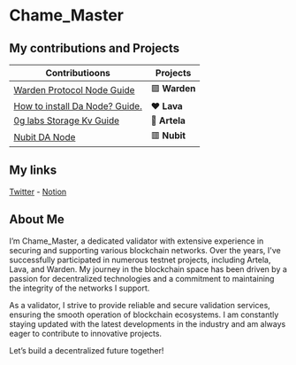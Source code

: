 # Chame_Master

## My contributions and Projects

| Contributioons | Projects |
| --- | --- |
[Warden Protocol Node Guide](https://www.notion.so/Warden-Protocol-Node-Guide-343f40fa37db44d59c53d9feb43bd519) | 🟪 **Warden** |
[How to install Da Node? Guide.](https://www.notion.so/How-to-install-Da-Node-Guide-9ed592f63c094be0aa924d99bfdf814a?pvs=21) | ❤️ **Lava** |
[0g labs Storage Kv Guide](https://www.notion.so/0g-labs-Storage-Kv-Guide-be74f660ec474608a2f3329fa086f408?pvs=21) | 💙 **Artela** |
[Nubit DA Node](https://www.notion.so/Nubit-DA-Node-113a65e485ae807d968af218cad90d9c?pvs=21) | 🟥 **Nubit** |

## My links

[Twitter](https://x.com/chame_master) - [Notion
](https://small-jelly-6b5.notion.site/Chame_Master-7bc08c6de36349ccb0d9f8c0cd41e9bc)

## About Me

I’m Chame_Master, a dedicated validator with extensive experience in securing and supporting various blockchain networks. Over the years, I've successfully participated in numerous testnet projects, including Artela, Lava, and Warden. My journey in the blockchain space has been driven by a passion for decentralized technologies and a commitment to maintaining the integrity of the networks I support.

As a validator, I strive to provide reliable and secure validation services, ensuring the smooth operation of blockchain ecosystems. I am constantly staying updated with the latest developments in the industry and am always eager to contribute to innovative projects.

Let’s build a decentralized future together!
